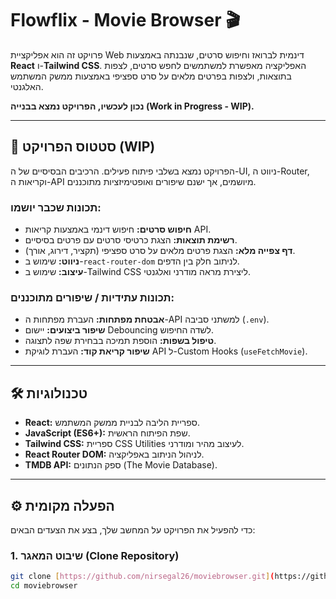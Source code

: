 # Flowflix - Movie Browser 🎬

פרויקט זה הוא אפליקציית Web דינמית לברואז וחיפוש סרטים, שנבנתה באמצעות **React** ו-**Tailwind CSS**. האפליקציה מאפשרת למשתמשים לחפש סרטים, לצפות בתוצאות, ולצפות בפרטים מלאים על סרט ספציפי באמצעות ממשק המשתמש האלגנטי.

**נכון לעכשיו, הפרויקט נמצא בבנייה (Work in Progress - WIP).**

---

## 🚧 סטטוס הפרויקט (WIP)

הפרויקט נמצא בשלבי פיתוח פעילים. הרכיבים הבסיסיים של ה-UI, ניווט ה-Router, וקריאות ה-API מיושמים, אך ישנם שיפורים ואופטימיזציות מתוכננים.

### תכונות שכבר יושמו:

* **חיפוש סרטים:** חיפוש דינמי באמצעות קריאות API.
* **רשימת תוצאות:** הצגת כרטיסי סרטים עם פרטים בסיסיים.
* **דף צפייה מלא:** הצגת פרטים מלאים על סרט ספציפי (תקציר, דירוג, אורך).
* **ניווט:** שימוש ב-`react-router-dom` לניתוב חלק בין הדפים.
* **עיצוב:** שימוש ב-Tailwind CSS ליצירת מראה מודרני ואלגנטי.

### תכונות עתידיות / שיפורים מתוכננים:

* **אבטחת מפתחות:** העברת מפתחות ה-API למשתני סביבה (``.env``).
* **שיפור ביצועים:** יישום Debouncing לשדה החיפוש.
* **טיפול בשפות:** הוספת תמיכה בבחירת שפה לתצוגה.
* **שיפור קריאת קוד:** העברת לוגיקת API ל-Custom Hooks (`useFetchMovie`).

---

## 🛠️ טכנולוגיות

* **React:** ספריית הליבה לבניית ממשק המשתמש.
* **JavaScript (ES6+):** שפת הפיתוח הראשית.
* **Tailwind CSS:** ספריית CSS Utilities לעיצוב מהיר ומודרני.
* **React Router DOM:** לניהול הניתוב באפליקציה.
* **TMDB API:** ספק הנתונים (The Movie Database).

---

## ⚙️ הפעלה מקומית

כדי להפעיל את הפרויקט על המחשב שלך, בצע את הצעדים הבאים:

### 1. שיבוט המאגר (Clone Repository)

```bash
git clone [https://github.com/nirsegal26/moviebrowser.git](https://github.com/nirsegal26/moviebrowser.git)
cd moviebrowser
